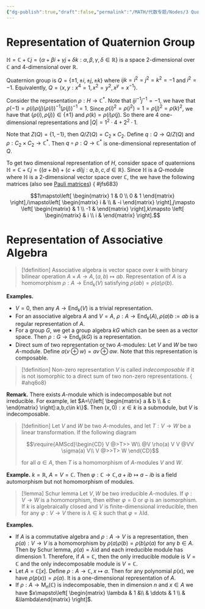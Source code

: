 ```yaml
---
{"dg-publish":true,"draft":false,"permalink":"/MATH/代数专题/Nodes/3 Quaternions and Associative Algebra/","dgPassFrontmatter":true}
---
```



# Representation of Quaternion Group

$\mathbb H=\mathbb{C}+\mathbb{C} j=\{\alpha+\beta i+\gamma j+\delta k:\alpha,\beta,\gamma,\delta\in\mathbb{R}\}$ is a space $2$-dimensional over $\mathbb{C}$ and $4$-dimensional over $\mathbb{R}$. 

Quaternion group is $Q=\{\pm1,\pm i,\pm j,\pm k\}$ where $ijk=i^2=j^2=k^2=-1$ and $i^2=-1$. Equivalently, $Q=\left\langle x,y:x^4=1,x^2=y^2,x^y=x^{-1}\right\rangle$. 

Consider the representation $\rho:H\to\mathbb{C}^*$. Note that $iji^{-1}j^{-1}=-1$, we have that $\rho(-1)=\rho(i)\rho(j)(\rho(i))^{-1}(\rho(j))^{-1}=1$. Since $\rho(i)^2=\rho(i^2)=1=\rho(j)^2=\rho(k)^2$, we have that $\{\rho(i),\rho(j)\}\in\{\pm1\}$ and $\rho(k)=\rho(i)\rho(j)$. So there are $4$ one-dimensional representations and $|Q|=1^2\cdot 4+2^2\cdot 1$.  

Note that $Z(Q)=\{1,-1\}$, then $Q/Z(Q)=C_2\times C_2$. Define $q:Q\to Q/Z(Q)$ and $\rho:C_2\times C_2\to\mathbb{C}^*$. Then $q\circ \rho:Q\to \mathbb{C}^*$ is one-dimensional representation of $Q$. 

To get two dimensional representation of $H$, consider space of quaternions $\mathbb H=\mathbb{C}+\mathbb{C}j=\{(a+bi)+(c+di)j:a,b,c,d\in \mathbb{R}\}$. Since $\mathbb H$ is a $Q$-module where $\mathbb H$ is a $2$-dimensional vector space over $\mathbb{C}$, the we have the following matrices (also see [Pauli matrices](https://en.wikipedia.org/wiki/Pauli_matrices))
{ #jfs683}


$$1\mapsto\left[ \begin{matrix} 1 & 0 \\ 0 & 1  \end{matrix} \right],i\mapsto\left[ \begin{matrix} i &  \\  & -i  \end{matrix} \right],j\mapsto \left[ \begin{matrix} & 1 \\ -1 &   \end{matrix} \right],k\mapsto \left[ \begin{matrix}  & i \\ i &   \end{matrix} \right].$$

# Representation of Associative Algebra

> [!definition]
> Associative algebra is vector space over $k$ with binary bilinear operation $A\times A\to A,(a,b)\mapsto ab$. Representation of $A$ is a homomorphism $\rho:A\to\mathrm{End}_k(V)$ satisfying $\rho(ab)=\rho(a)\rho(b)$. 

**Examples.** 
- $V=0$, then any $A\to\mathrm{End}_k(V)$ is a trivial representation.
- For an associative algebra $A$ and $V=A$, $\rho:A\to\mathrm{End}_k(A),\rho(a)b:=ab$ is a regular representation of $A$.
- For a group $G$, we get a group algebra $kG$ which can be seen as a vector space. Then $\rho:G\to \mathrm{End}_k(kG)$ is a representation.
- Direct sum of two representation or two $A$-modules: Let $V$ and $W$ be two $A$-module. Define $a(v\oplus w)=av\oplus aw$. Note that this representation is composable.

> [!definition]
> Non-zero representation $V$ is called *indecomposable* if it is not isomorphic to a direct sum of two non-zero representations.
{ #ahq6o8}


**Remark.** There exists $A$-module which is indecomposable but not irreducible. For example, let $A=\{\left[ \begin{matrix} a & b \\  & c  \end{matrix} \right]:a,b,c\in k\}$. Then ${(x,0):x\in k}$ is a submodule, but $V$ is indecomposable.

> [!definition]
> Let $V$ and $W$ be two $A$-modules, and let $T:V\to W$ be a linear transformation. If the following diagram 
> 
> $$\require{AMScd}\begin{CD}  V @>T>> W\\ @V \rho(a) V V @VV \sigma(a) V\\ V @>>T> W \end{CD}$$
> 
> for all $a\in A$, then $T$ is a homomorphism of $A$-modules $V$ and $W$.

**Example.** $k=\mathbb{R}$, $A=V=\mathbb{C}$. Then $\varphi:\mathbb{C}\to\mathbb{C},a+ib\mapsto a-ib$ is a field automorphism but not homomorphism of modules.

> [!lemma] Schur lemma
> Let $V,W$ be two irreducible $A$-modules. If $\varphi:V\to W$ is a homomorphism, then either $\varphi =0$ or $\varphi$ is an isomorphism. If $k$ is algebraically closed and $V$ is finite-dimensional irreducible, then for any $\varphi:V\to V$ there is $\lambda\in k$ such that $\varphi=\lambda\mathrm{Id}$. 

**Examples.**
- If $A$ is a commutative algebra and $\rho:A\to V$ is a representation, then $\rho(a):V\to V$ is a homomorphism by $\rho(a)\rho(b)=\rho(b)\rho(a)$ for any $b\in A$. Then by Schur lemma, $\rho(a)=\lambda\mathrm{id}$ and each irreducible module has dimension $1$. Therefore, if $A=\mathbb{C}$, then the only irreducible module is $V=\mathbb{C}$ and the only indecomposable module is $V=\mathbb{C}$. 
- Let $A=\mathbb{C}[x]$. Define $\rho:A\to \mathbb{C},x\mapsto\alpha$. Then for any polynomial $p(x)$, we have $\rho(p(x))=\rho(\alpha)$. It is a one-dimensional representation of $A$. 
- If $\rho:A\to \mathrm M_n(\mathbb{C})$ is indecomposable, then in dimension $n$ and $x\in A$ we have $x\mapsto\left[ \begin{matrix} \lambda &  1 &\\  & \ddots &  1 \\ &  &\lambda\end{matrix} \right]$. 
